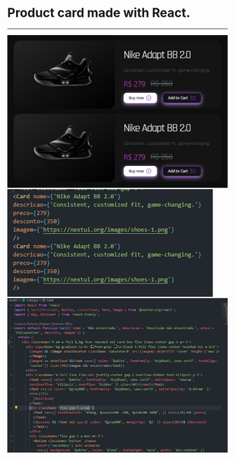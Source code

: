 # Product card made with React.
---
![the card](/src/assets/images/print.png) ![the code](/src/assets/images/code-print.png) ![the card index](/src/assets/images/card-print.png)